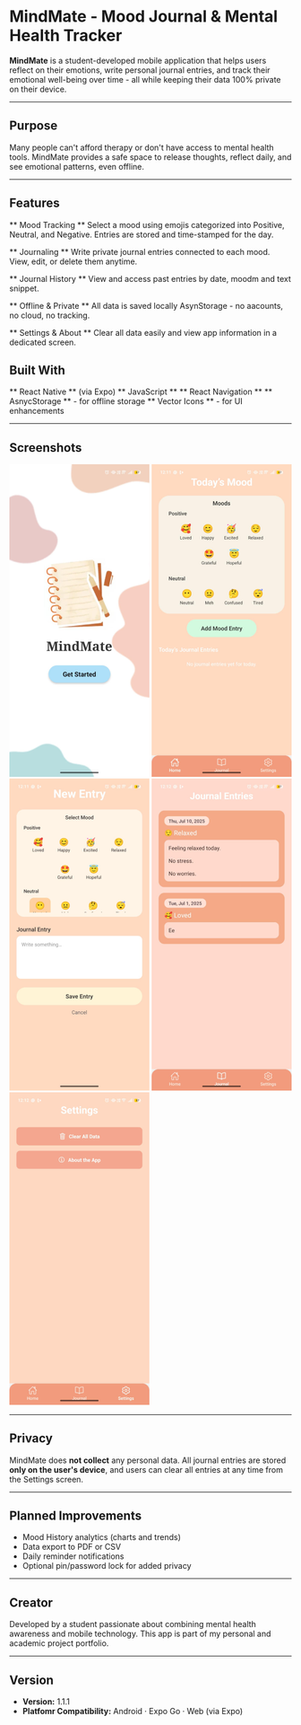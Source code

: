 # MindMate - Mood Journal & Mental Health Tracker

**MindMate** is a student-developed mobile application that helps users reflect on their emotions, write personal journal entries, and track their emotional well-being over time - all while keeping their data 100% private on their device.

---

## Purpose

Many people can't afford therapy or don't have access to mental health tools.
MindMate provides a safe space to release thoughts, reflect daily, and see emotional patterns, even offline.


---

## Features

** Mood Tracking **
Select a mood using emojis categorized into Positive, Neutral, and Negative.
Entries are stored and time-stamped for the day.

** Journaling **
Write private journal entries connected to each mood. View, edit, or delete them anytime.

** Journal History **
View and access past entries by date, moodm and text snippet.

** Offline & Private **
All data is saved locally AsynStorage - no aacounts, no cloud, no tracking.

** Settings & About **
Clear all data easily and view app information in a dedicated screen.


## Built With

** React Native ** (via Expo)
** JavaScript **
** React Navigation **
** AsnycStorage ** - for offline storage
** Vector Icons ** - for UI enhancements


---

## Screenshots 
<img src="./Welcome.jpg" alt="Home Screen" width="250"/>
<img src="./home.jpg" alt="Home Screen" width="250"/>
<img src="./entry.jpg" alt="Home Screen" width="250"/>
<img src="./history.jpg" alt="Home Screen" width="250"/>
<img src="./settings.jpg" alt="Home Screen" width="250"/>

---

## Privacy

MindMate does **not collect** any personal data.
All journal entries are stored **only on the user's device**, and users can clear all entries at any time from the Settings screen.


---


## Planned Improvements

- Mood History analytics (charts and trends)
- Data export to PDF or CSV
- Daily reminder notifications
- Optional pin/password lock for added privacy

---

## Creator

Developed by a student passionate about combining mental health awareness and mobile technology.
This app is part of my personal and academic project portfolio.

---

## Version

- **Version:** 1.1.1
- **Platfomr Compatibility:** Android · Expo Go · Web (via Expo)
